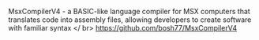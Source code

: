 MsxCompilerV4 - a BASIC-like language compiler for MSX computers that translates code into assembly files, allowing developers to create software with familiar syntax </ br>
https://github.com/bosh77/MsxCompilerV4
